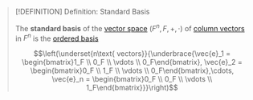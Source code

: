 >[!DEFINITION] Definition: Standard Basis
>
>The **standard basis** of the [vector space](../Vector%20Space%20of%20Matrices.md) $(F^n, F, +, \cdot)$ of [column vectors](Column%20Vector.md) in $F^n$ is the [ordered basis](../../Bases/Ordered%20Basis.md)
>
>$$\left(\underset{n\text{ vectors}}{\underbrace{\vec{e}_1 = \begin{bmatrix}1_F \\ 0_F \\ \vdots \\ 0_F\end{bmatrix}, \vec{e}_2 = \begin{bmatrix}0_F \\ 1_F \\ \vdots \\ 0_F\end{bmatrix},\cdots, \vec{e}_n = \begin{bmatrix}0_F \\ 0_F \\ \vdots \\ 1_F\end{bmatrix}}}\right)$$
>